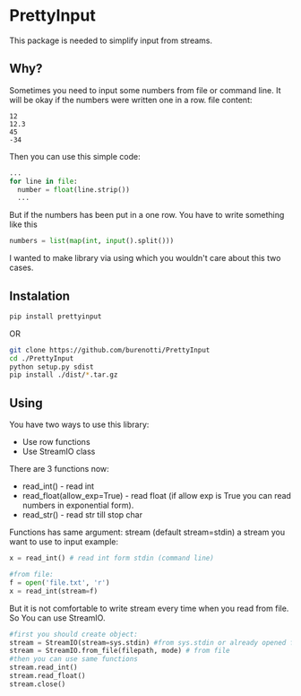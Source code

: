 # PrettyInput
This package is needed to simplify input from streams.
## Why?
Sometimes you need to input some numbers from file or command line.
It will be okay if the numbers were written one in a row.
file content:
```
12
12.3
45
-34
```
Then you can use this simple code:
```python
...
for line in file:
  number = float(line.strip())
  ...
```
But if the numbers has been put in a one row. You have to write something like this
```python
numbers = list(map(int, input().split()))
```
I wanted to make library via using which you wouldn't care about this two cases.

## Instalation
```bash
pip install prettyinput
```
OR
```bash
git clone https://github.com/burenotti/PrettyInput
cd ./PrettyInput
python setup.py sdist 
pip install ./dist/*.tar.gz
```

## Using
You have two ways to use this library:
- Use row functions
- Use StreamIO class

There are 3 functions now:
- read_int() - read int
- read_float(allow_exp=True) - read float (if allow exp is True you can read numbers in exponential form).
- read_str() - read str till stop char

Functions has same argument: stream (default stream=stdin) a stream you want to use to input
example:
```python
x = read_int() # read int form stdin (command line)

#from file:
f = open('file.txt', 'r')
x = read_int(stream=f)
```
But it is not comfortable to write stream every time when you read from file.
So You can use StreamIO.

```python
#first you should create object:
stream = StreamIO(stream=sys.stdin) #from sys.stdin or already opened file
stream = StreamIO.from_file(filepath, mode) # from file
#then you can use same functions
stream.read_int()
stream.read_float()
stream.close()
```
